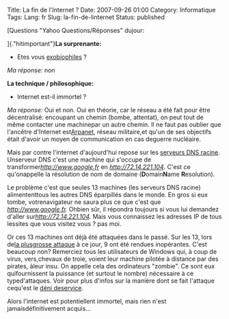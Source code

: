 Title: La fin de l'Internet ?
Date: 2007-09-26 01:00
Category: Informatique
Tags:
Lang: fr
Slug: la-fin-de-linternet
Status: published

[Questions "Yahoo Questions/Réponses" dujour:

]{.\"hitimportant\"}**La surprenante:**

-   Etes vous [exobiophiles](http://fr.wikipedia.org/wiki/Exobiophilie) ?

*Ma réponse:* non

**La technique / philosophique:**

-   Internet est-il immortel ?

*Ma réponse:*
Oui et non. Oui en théorie, car le réseau a été fait pour être décentralisé: encoupant un chemin (bombe, attentat), on peut tout de même contacter une machinepar un autre chemin. Il ne faut pas oublier que l'ancêtre d'Internet est[Arpanet](http://fr.wikipedia.org/wiki/Arpanet), réseau militaire,et qu'un de ses objectifs était d'avoir un moyen de communication en cas deguerre nucléaire.

Mais par contre l'internet d'aujourd'hui repose sur les [serveurs DNS racine](http://fr.wikipedia.org/wiki/Serveurs_DNS_Racine). Unserveur DNS c'est une machine qui s'occupe de transformer*http://www.google.fr* en *http://72.14.221.104*. C'est ce qu'onappelle la résolution de nom de domaine (**D**omain**N**ame **R**esolution).

Le problème c'est que seules 13 machines (les serveurs DNS racine) alimententtous les autres DNS éparpillés dans le monde. En gros si eux tombe, votrenavigateur ne saura plus ce que c'est que *http://www.google.fr.* Ohbien sûr, il répondra toujours si vous lui demandez d'aller sur*http://72.14.221.104.* Mais vous connaissez les adresses IP de tous lessites que vous visitez vous ? pas moi.

Or ces 13 machines ont déjà été attaquées dans le passé. Sur les 13, lors de[la plusgrosse attaque](http://www.presence-pc.com/actualite/attaque-dns-drdos-15539/) à ce jour, 9 ont été rendues inopérantes. C'est beaucoup non? Remerciez tous les utilisateurs de Windows qui, à coup de virus, vers,chevaux de troie, voient leur machine pilotée à distance par des pirates, àleur insu. On appelle cela des ordinateurs "zombie". Ce sont eux quifournissent la puissance (et surtout le nombre) nécessaire à ce typed'attaques. Voir pour plus d'infos sur la manière dont se fait l'attaque cequ'est le [déni deservice](http://fr.wikipedia.org/wiki/Ddos).

Alors l'internet est potentiellent immortel, mais rien n'est jamaisdéfinitivement acquis...
